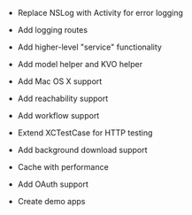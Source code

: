 - Replace NSLog with Activity for error logging

- Add logging routes

- Add higher-level "service" functionality

- Add model helper and KVO helper

- Add Mac OS X support

- Add reachability support
- Add workflow support
- Extend XCTestCase for HTTP testing
- Add background download support
- Cache with performance
- Add OAuth support
- Create demo apps
